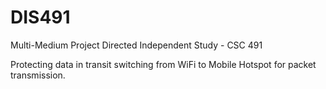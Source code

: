 # DIS491
Multi-Medium Project
Directed Independent Study - CSC 491

Protecting data in transit switching from WiFi to Mobile Hotspot for packet transmission.
